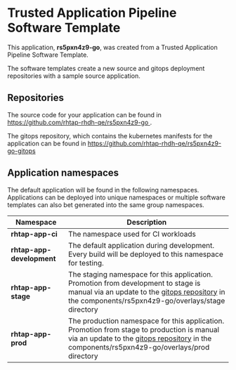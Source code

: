 # Trusted Application Pipeline Software Template

This application, **rs5pxn4z9-go**, was created from a Trusted Application Pipeline Software Template.

The software templates create a new source and gitops deployment repositories with a sample source application. 

## Repositories

The source code for your application can be found in [https://github.com/rhtap-rhdh-qe/rs5pxn4z9-go ](https://github.com/rhtap-rhdh-qe/rs5pxn4z9-go ).
 
The gitops repository, which contains the kubernetes manifests for the application can be found in 
[https://github.com/rhtap-rhdh-qe/rs5pxn4z9-go-gitops ](https://github.com/rhtap-rhdh-qe/rs5pxn4z9-go-gitops ) 

## Application namespaces 

The default application will be found in the following namespaces. Applications can be deployed into unique namespaces or multiple software templates can also bet generated into the same group namespaces.  

|  Namespace   |  Description   |  
| -------- | -------- |
| **rhtap-app-ci** | The namespace used for CI workloads |
| **rhtap-app-development** | The default application during development. Every build will be deployed to this namespace for testing. |
| **rhtap-app-stage** | The staging namespace for this application. Promotion from development to stage is manual via an update to the [gitops repository](https://github.com/rhtap-rhdh-qe/rs5pxn4z9-go-gitops ) in the components/rs5pxn4z9-go/overlays/stage directory |
| **rhtap-app-prod** | The production namespace for this application. Promotion from stage to production is manual via an update to the [gitops repository](https://github.com/rhtap-rhdh-qe/rs5pxn4z9-go-gitops ) in the components/rs5pxn4z9-go/overlays/prod directory |